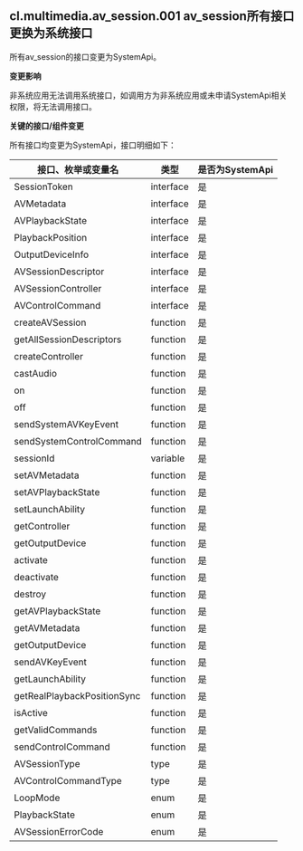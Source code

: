 ## cl.multimedia.av_session.001 av_session所有接口更换为系统接口

所有av_session的接口变更为SystemApi。

**变更影响**

非系统应用无法调用系统接口，如调用方为非系统应用或未申请SystemApi相关权限，将无法调用接口。

**关键的接口/组件变更**

所有接口均变更为SystemApi，接口明细如下：

| 接口、枚举或变量名 | 类型 | 是否为SystemApi |
| -------- | -------- | ------- |
| SessionToken | interface | 是 |
| AVMetadata  | interface | 是 |
| AVPlaybackState  | interface | 是 |
| PlaybackPosition  | interface | 是 |
| OutputDeviceInfo  | interface | 是 |
| AVSessionDescriptor  | interface | 是 |
| AVSessionController  | interface | 是 |
| AVControlCommand  | interface | 是 |
| createAVSession | function | 是 |
| getAllSessionDescriptors | function | 是 |
| createController | function | 是 |
| castAudio | function | 是 |
| on  | function | 是 |
| off | function | 是 |
| sendSystemAVKeyEvent | function | 是 |
| sendSystemControlCommand | function | 是 |
| sessionId | variable | 是 |
| setAVMetadata | function | 是 |
| setAVPlaybackState | function | 是 |
| setLaunchAbility | function | 是 |
| getController | function | 是 |
| getOutputDevice | function | 是 |
| activate | function | 是 |
| deactivate | function | 是 |
| destroy | function | 是 |
| getAVPlaybackState | function | 是 |
| getAVMetadata | function | 是 |
| getOutputDevice | function | 是 |
| sendAVKeyEvent | function | 是 |
| getLaunchAbility | function | 是 |
| getRealPlaybackPositionSync | function | 是 |
| isActive | function | 是 |
| getValidCommands | function | 是 |
| sendControlCommand | function | 是 |
| AVSessionType  | type | 是 |
| AVControlCommandType  | type | 是 |
| LoopMode  | enum | 是 |
| PlaybackState  | enum | 是 |
| AVSessionErrorCode  | enum | 是 |
